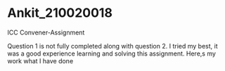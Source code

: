 # Ankit_210020018
ICC Convener-Assignment

Question 1 is not fully completed along with question 2. I tried my best, it was a good experience learning and solving this assignment.
Here,s my work what I have done
